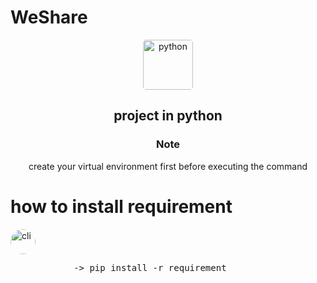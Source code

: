 # WeShare

<div align='center'>
    <div>
        <img src='https://encrypted-tbn0.gstatic.com/images?q=tbn:ANd9GcTHLxxSOS1EacExleh0u6endvPLIbPd8vC_wQ&usqp=CAU' alt='python' style='width:5rem; height:5rem;border-radius:.3rem;'>
        <br>
        <h2>project in python</h2>
    </div>
</div>

<div align='center'>
    <h3>Note</h4>
    <p>create your virtual environment first before executing the command</p>
</div>

# how to install requirement

<img src="https://thumbs.dreamstime.com/b/command-line-interface-cli-vector-illustration-icon-152101358.jpg" style="width:2.5rem; height:2.5rem; border-radius:999px;" alt="cli">
<pre>
            -> pip install -r requirement
</pre>
